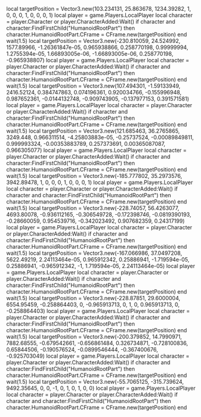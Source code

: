 local targetPosition = Vector3.new(103.234131, 25.863678, 1234.39282, 1, 0, 0, 0, 1, 0, 0, 0, 1)
local player = game.Players.LocalPlayer
local character = player.Character or player.CharacterAdded:Wait()
if character and character:FindFirstChild("HumanoidRootPart") then
    character.HumanoidRootPart.CFrame = CFrame.new(targetPosition)
end
wait(1.5)
local targetPosition = Vector3.new(-230.810059, 24.524992, 1577.89966, -1.26361847e-05, 0.965938866, 0.258770198, 0.99999994, 1.2755394e-05, 1.66893005e-06, -1.66893005e-06, 0.258770198, -0.965938807)
local player = game.Players.LocalPlayer
local character = player.Character or player.CharacterAdded:Wait()
if character and character:FindFirstChild("HumanoidRootPart") then
    character.HumanoidRootPart.CFrame = CFrame.new(targetPosition)
end
wait(1.5)
local targetPosition = Vector3.new(107.494301, -1.59133949, 2416.52124, 0.384747863, 0.074196361, 0.920034766, -0.155996948, 0.987652361, -0.0144132748, -0.909743905, -0.137977153, 0.391571581)
local player = game.Players.LocalPlayer
local character = player.Character or player.CharacterAdded:Wait()
if character and character:FindFirstChild("HumanoidRootPart") then
    character.HumanoidRootPart.CFrame = CFrame.new(targetPosition)
end
wait(1.5)
local targetPosition = Vector3.new(121.685463, 36.2765865, 3249.448, 0.966311514, -4.25803883e-05, -0.25737524, -0.00089849811, 0.999993324, -0.00353883789, 0.257373691, 0.00365087087, 0.966305077)
local player = game.Players.LocalPlayer
local character = player.Character or player.CharacterAdded:Wait()
if character and character:FindFirstChild("HumanoidRootPart") then
    character.HumanoidRootPart.CFrame = CFrame.new(targetPosition)
end
wait(1.5)
local targetPosition = Vector3.new(-185.777802, 35.2973576, 3942.89478, 1, 0, 0, 0, 1, 0, 0, 0, 1)
local player = game.Players.LocalPlayer
local character = player.Character or player.CharacterAdded:Wait()
if character and character:FindFirstChild("HumanoidRootPart") then
    character.HumanoidRootPart.CFrame = CFrame.new(targetPosition)
end
wait(1.5)
local targetPosition = Vector3.new(-228.74057, 56.4263077, 4693.80078, -0.936112165, -0.306549728, -0.172398746, -0.0819390193, -0.28660059, 0.954539716, -0.342023492, 0.907682359, 0.24317199)
local player = game.Players.LocalPlayer
local character = player.Character or player.CharacterAdded:Wait()
if character and character:FindFirstChild("HumanoidRootPart") then
    character.HumanoidRootPart.CFrame = CFrame.new(targetPosition)
end
wait(1.5)
local targetPosition = Vector3.new(-167.066986, 37.0497208, 5622.49219, 2.24113464e-05, 0.965912342, 0.25886941, -1.719594e-05, 0.25886941, -0.965912342, -1, 1.719594e-05, 2.24113464e-05)
local player = game.Players.LocalPlayer
local character = player.Character or player.CharacterAdded:Wait()
if character and character:FindFirstChild("HumanoidRootPart") then
    character.HumanoidRootPart.CFrame = CFrame.new(targetPosition)
end
wait(1.5)
local targetPosition = Vector3.new(-228.87851, 29.6000004, 6554.95459, -0.258864403, 0, -0.965913713, 0, 1, 0, 0.965913713, 0, -0.258864403)
local player = game.Players.LocalPlayer
local character = player.Character or player.CharacterAdded:Wait()
if character and character:FindFirstChild("HumanoidRootPart") then
    character.HumanoidRootPart.CFrame = CFrame.new(targetPosition)
end
wait(1.5)
local targetPosition = Vector3.new(-200.379852, 14.7990971, 7882.68555, -0.679542661, -0.656861484, 0.326734871, -0.728100836, 0.65844506, -0.190576524, -0.0899546444, -0.367400676, -0.925703049)
local player = game.Players.LocalPlayer
local character = player.Character or player.CharacterAdded:Wait()
if character and character:FindFirstChild("HumanoidRootPart") then
    character.HumanoidRootPart.CFrame = CFrame.new(targetPosition)
end
wait(1.5)
local targetPosition = Vector3.new(-55.7065125, -315.739624, 9492.35645, 0, 0, -1, 0, 1, 0, 1, 0, 0)
local player = game.Players.LocalPlayer
local character = player.Character or player.CharacterAdded:Wait()
if character and character:FindFirstChild("HumanoidRootPart") then
    character.HumanoidRootPart.CFrame = CFrame.new(targetPosition)
end

